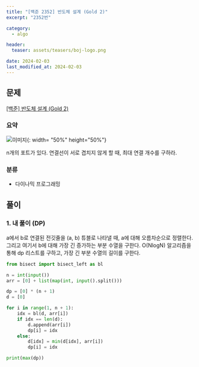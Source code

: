 ```yaml
---
title: "[백준 2352] 반도체 설계 (Gold 2)"
excerpt: "2352번"

category:
  - algo

header:
  teaser: assets/teasers/boj-logo.png

date: 2024-02-03
last_modified_at: 2024-02-03
---
```


## 문제

[[백준] 반도체 설계 (Gold 2)](https://www.acmicpc.net/problem/2352)

### 요약

![이미지](https://www.acmicpc.net/JudgeOnline/upload/201103/chip.png){: width= "50%" height="50%"}

n개의 포트가 있다. 연결선이 서로 겹치지 않게 할 때, 최대 연결 개수를 구하라.

### 분류

- 다이나믹 프로그래밍

## 풀이

### 1. 내 풀이 (DP)

a에서 b로 연결된 전깃줄을 (a, b) 튜블로 나타낼 때, a에 대해 오름차순으로 정렬한다. 그리고 여기서 b에 대해 가장 긴 증가하는 부분 수열을 구한다. O(NlogN) 알고리즘을 통해 dp 리스트를 구하고, 가장 긴 부분 수열의 길이를 구한다.

```python
from bisect import bisect_left as bl

n = int(input())
arr = [0] + list(map(int, input().split()))

dp = [0] * (n + 1)
d = [0]

for i in range(1, n + 1):
    idx = bl(d, arr[i])
    if idx == len(d):
        d.append(arr[i])
        dp[i] = idx
    else:
        d[idx] = min(d[idx], arr[i])
        dp[i] = idx

print(max(dp))
```
